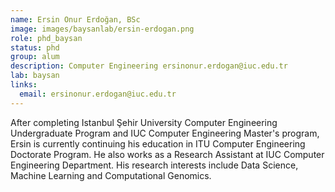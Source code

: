 ```yaml
---
name: Ersin Onur Erdoğan, BSc
image: images/baysanlab/ersin-erdogan.png
role: phd_baysan
status: phd
group: alum
description: Computer Engineering ersinonur.erdogan@iuc.edu.tr
lab: baysan
links:
  email: ersinonur.erdogan@iuc.edu.tr
---
```


After completing Istanbul Şehir University Computer Engineering Undergraduate Program and IUC Computer Engineering Master's program, Ersin is currently continuing his education in ITU Computer Engineering Doctorate Program. He also works as a Research Assistant at IUC Computer Engineering Department. His research interests include Data Science, Machine Learning and Computational Genomics.
